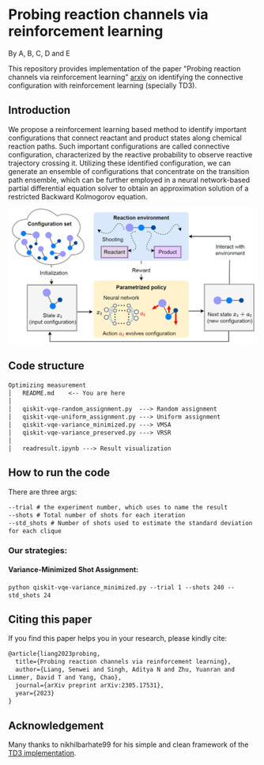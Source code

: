 # Probing reaction channels via reinforcement learning
By A, B, C, D and E

This repository provides implementation of the paper "Probing reaction channels via reinforcement learning" [arxiv](https://arxiv.org/pdf/2305.17531.pdf) on identifying the connective configuration with reinforcement learning (specially TD3). 

## Introduction

We propose a reinforcement learning based method to identify important configurations that connect reactant and product states along chemical reaction paths. Such important configurations are called connective configuration, characterized by the reactive probability to observe reactive trajectory crossing it. Utilizing these identified configuration, we can generate an ensemble of configurations that concentrate on the transition path ensemble, which can be further employed in a neural network-based partial differential equation solver to obtain an approximation solution of a restricted Backward Kolmogorov equation.

![image](RLconnetiveconf.png)

## Code structure
```commandline
Optimizing measurement
│   README.md    <-- You are here
│
│   qiskit-vqe-random_assignment.py  ---> Random assignment
│   qiskit-vqe-uniform_assignment.py ---> Uniform assignment
│   qiskit-vqe-variance_minimized.py ---> VMSA
│   qiskit-vqe-variance_preserved.py ---> VRSR
│   
│   readresult.ipynb ---> Result visualization
```
## How to run the code
There are three args: 
```commandline
--trial # the experiment number, which uses to name the result
--shots # Total number of shots for each iteration
--std_shots # Number of shots used to estimate the standard deviation for each clique
```
### Our strategies:
#### Variance-Minimized Shot Assignment:
```commandline
python qiskit-vqe-variance_minimized.py --trial 1 --shots 240 --std_shots 24
```

## Citing this paper
If you find this paper helps you in your research, please kindly cite:
```
@article{liang2023probing,
  title={Probing reaction channels via reinforcement learning},
  author={Liang, Senwei and Singh, Aditya N and Zhu, Yuanran and Limmer, David T and Yang, Chao},
  journal={arXiv preprint arXiv:2305.17531},
  year={2023}
}
```

## Acknowledgement
Many thanks to nikhilbarhate99 for his simple and clean framework of the [TD3 implementation](https://github.com/nikhilbarhate99/TD3-PyTorch-BipedalWalker-v2).
